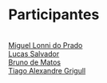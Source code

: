 <h1>Participantes</h1><br>
<a href="https://github.com/miguel847">  Miguel Lonni do Prado</a><br>
<a href="https://github.com/LucasS-alvador">  Lucas Salvador</a><br>
<a href="https://github.com/BrunodeMatos01">  Bruno de Matos</a><br>
<a href="https://github.com/tiagoGrigull">  Tiago Alexandre Grigull</a>
